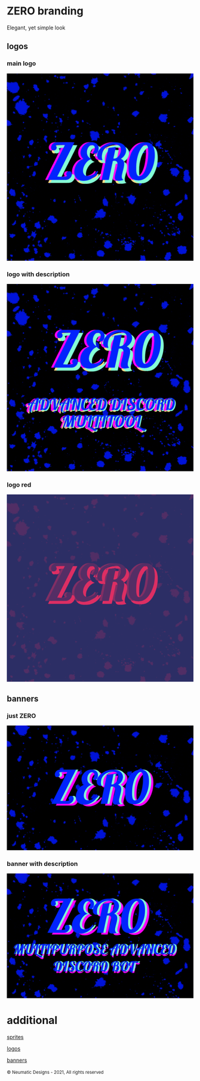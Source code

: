 # ZERO branding

Elegant, yet simple look

## logos

### main logo

<img src="/logos/logo.png" alt="ZERO branding" width="500">

### logo with description

<img src="/logos/logo-description.png" alt="ZERO branding" width="500">

### logo red

<img src="/logos/logo-red.png" alt="ZERO branding" width="500">

## banners

### just ZERO

<img src="/banners/banner.png" alt="ZERO branding" width="500">

### banner with description

<img src="/banners/banner-detailed.png" alt="ZERO branding" width="500">

# additional

[sprites](/sprites)  

[logos](/logos)  

[banners](/banners)  

<small>© Neumatic Designs - 2021, All rights reserved</small>